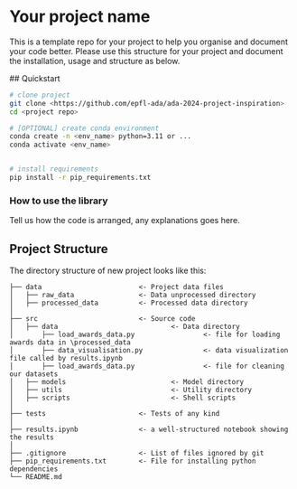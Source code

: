 # Your project name
This is a template repo for your project to help you organise and document your code better. 
Please use this structure for your project and document the installation, usage and structure as below.

## Quickstart

```bash
# clone project
git clone <https://github.com/epfl-ada/ada-2024-project-inspiration>
cd <project repo>

# [OPTIONAL] create conda environment
conda create -n <env_name> python=3.11 or ...
conda activate <env_name>


# install requirements
pip install -r pip_requirements.txt
```



### How to use the library
Tell us how the code is arranged, any explanations goes here.



## Project Structure

The directory structure of new project looks like this:

```
├── data                        <- Project data files
│   ├── raw_data                <- Data unprocessed directory
│   ├── processed_data          <- Processed data directory      
│
├── src                         <- Source code
│   ├── data                            <- Data directory
│       ├── load_awards_data.py                 <- file for loading awards data in \processed_data
│       ├── data_visualisation.py               <- data visualization file called by results.ipynb
│       ├── load_awards_data.py                 <- file for cleaning our datasets
│   ├── models                          <- Model directory
│   ├── utils                           <- Utility directory
│   ├── scripts                         <- Shell scripts
│
├── tests                       <- Tests of any kind
│
├── results.ipynb               <- a well-structured notebook showing the results
│
├── .gitignore                  <- List of files ignored by git
├── pip_requirements.txt        <- File for installing python dependencies
└── README.md
```
